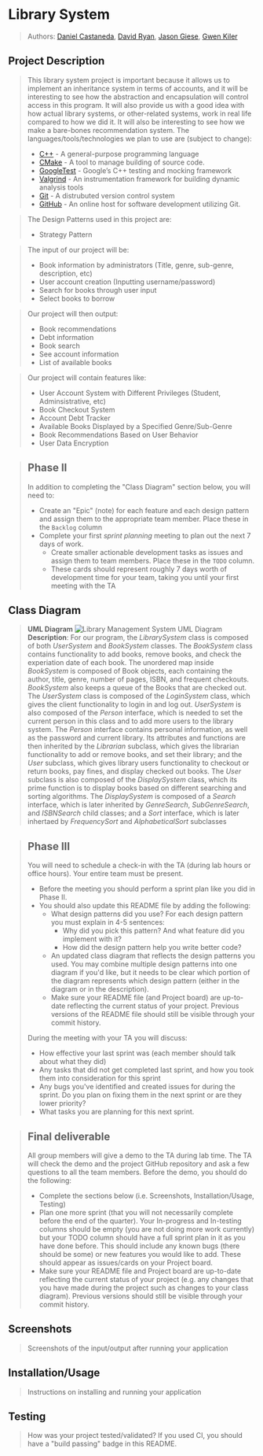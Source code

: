 # Library System
 > Authors: [Daniel Castaneda](https://github.com/daniel-u-c), [David Ryan](https://github.com/davidry777), [Jason Giese](https://github.com/jsongi), [Gwen Kiler](https://github.com/gkiler)

## Project Description
 > This library system project is important because it allows us to implement an inheritance system in terms of accounts, and it will be interesting to see how the abstraction and encapsulation will control access in this program. It will also provide us with a good idea with how actual library systems, or other-related systems, work in real life compared to how we did it. It will also be interesting to see how we make a bare-bones recommendation system.
 > The languages/tools/technologies we plan to use are (subject to change):
 >   * [C++](https://www.cplusplus.com/) - A general-purpose programming language
 >   * [CMake](https://cmake.org/cmake/help/v3.22/) - A tool to manage building of source code.
 >   * [GoogleTest](https://github.com/google/googletest) - Google’s C++ testing and mocking framework
 >   * [Valgrind](https://www.valgrind.org) - An instrumentation framework for building dynamic analysis tools
 >   * [Git](https://git-scm.com/) - A distrubuted version control system
 >   * [GitHub](https://github.com/) - An online host for software development utilizing Git.

 > The Design Patterns used in this project are:
 >   * Strategy Pattern

 > The input of our project will be:
 >   * Book information by administrators (Title, genre, sub-genre, description, etc)
 >   * User account creation (Inputting username/password)
 >   * Search for books through user input
 >   * Select books to borrow

 > Our project will then output:
 >   * Book recommendations
 >   * Debt information
 >   * Book search
 >   * See account information
 >   * List of available books
 
 > Our project will contain features like:
 >   * User Account System with Different Privileges (Student, Adminsistrative, etc)
 >   * Book Checkout System
 >   * Account Debt Tracker
 >   * Available Books Displayed by a Specified Genre/Sub-Genre
 >   * Book Recommendations Based on User Behavior
 >   * User Data Encryption

 > ## Phase II
 > In addition to completing the "Class Diagram" section below, you will need to:
 > * Create an "Epic" (note) for each feature and each design pattern and assign them to the appropriate team member. Place these in the `Backlog` column
 > * Complete your first *sprint planning* meeting to plan out the next 7 days of work.
 >   * Create smaller actionable development tasks as issues and assign them to team members. Place these in the `TODO` column.
 >   * These cards should represent roughly 7 days worth of development time for your team, taking you until your first meeting with the TA
## Class Diagram
 > **UML Diagram**
 > ![Library Management System UML Diagram](https://github.com/cs100/final-project-dcast162-nkile001-dryan011-jgies011/blob/master/images/Library%20System%20UML%20Diagram.png)
 > **Description**: For our program, the _LibrarySystem_ class is composed of both _UserSystem_ and _BookSystem_ classes. The _BookSystem_ class contains functionality to add books, remove books, and check the experiation date of each book. The unordered map inside _BookSystem_ is composed of Book objects, each containing the author, title, genre, number of pages, ISBN, and frequent checkouts. _BookSystem_ also keeps a queue of the Books that are checked out.
 > The _UserSystem_ class is composed of the _LoginSystem_ class, which gives the client functionality to login in and log out. _UserSystem_ is also composed of the _Person_ interface, which is needed to set the current person in this class and to add more users to the library system. The _Person_ interface contains personal information, as well as the password and current library. Its attributes and functions are then inherited by the _Librarian_ subclass, which gives the librarian functionality to add or remove books, and set their library; and the _User_ subclass, which gives library users functionality to checkout or return books, pay fines, and display checked out books. The _User_ subclass is also composed of the _DisplaySystem_ class, which its prime function is to display books based on different searching and sorting algorithms. The _DisplaySystem_ is composed of a _Search_ interface, which is later inherited by _GenreSearch_, _SubGenreSearch_, and _ISBNSearch_ child classes; and a _Sort_ interface, which is later inhertaed by _FrequencySort_ and _AlphabeticalSort_ subclasses
 
 > ## Phase III
 > You will need to schedule a check-in with the TA (during lab hours or office hours). Your entire team must be present. 
 > * Before the meeting you should perform a sprint plan like you did in Phase II.
 > * You should also update this README file by adding the following:
 >   * What design patterns did you use? For each design pattern you must explain in 4-5 sentences:
 >     * Why did you pick this pattern? And what feature did you implement with it?
 >     * How did the design pattern help you write better code?
 >   * An updated class diagram that reflects the design patterns you used. You may combine multiple design patterns into one diagram if you'd like, but it needs to be clear which portion of the diagram represents which design pattern (either in the diagram or in the description).
 >   * Make sure your README file (and Project board) are up-to-date reflecting the current status of your project. Previous versions of the README file should still be visible through your commit history.
> 
> During the meeting with your TA you will discuss: 
 > * How effective your last sprint was (each member should talk about what they did)
 > * Any tasks that did not get completed last sprint, and how you took them into consideration for this sprint
 > * Any bugs you've identified and created issues for during the sprint. Do you plan on fixing them in the next sprint or are they lower priority?
 > * What tasks you are planning for this next sprint.

 
 > ## Final deliverable
 > All group members will give a demo to the TA during lab time. The TA will check the demo and the project GitHub repository and ask a few questions to all the team members. 
 > Before the demo, you should do the following:
 > * Complete the sections below (i.e. Screenshots, Installation/Usage, Testing)
 > * Plan one more sprint (that you will not necessarily complete before the end of the quarter). Your In-progress and In-testing columns should be empty (you are not doing more work currently) but your TODO column should have a full sprint plan in it as you have done before. This should include any known bugs (there should be some) or new features you would like to add. These should appear as issues/cards on your Project board.
 > * Make sure your README file and Project board are up-to-date reflecting the current status of your project (e.g. any changes that you have made during the project such as changes to your class diagram). Previous versions should still be visible through your commit history. 
 
 ## Screenshots
 > Screenshots of the input/output after running your application
 ## Installation/Usage
 > Instructions on installing and running your application
 ## Testing
 > How was your project tested/validated? If you used CI, you should have a "build passing" badge in this README.
 
